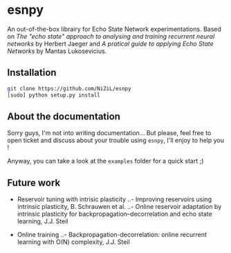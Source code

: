 # esnpy

An out-of-the-box librairy for Echo State Network experimentations.
Based on *The "echo state" approach to analysing and training recurrent neural networks* by Herbert Jaeger and *A pratical guide to applying Echo State Networks* by Mantas Lukosevicius.

## Installation

```bash
git clone https://github.com/NiZiL/esnpy
[sudo] python setup.py install
```

## About the documentation

Sorry guys, I'm not into writing documentation...
But please, feel free to open ticket and discuss about your trouble using `esnpy`, I'll enjoy to help you !

Anyway, you can take a look at the `examples` folder for a quick start ;)

## Future work

- Reservoir tuning with intrisic plasticity
..- Improving reservoirs using intrinsic plasticity, B. Schrauwen et al.
..- Online reservoir adaptation by intrinsic plasticity for backpropagation–decorrelation and echo state learning, J.J. Steil

- Online training
..- Backpropagation-decorrelation: online recurrent learning with O(N) complexity, J.J. Steil

